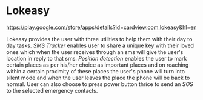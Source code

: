 # Lokeasy

https://play.google.com/store/apps/details?id=cardview.com.lokeasy&hl=en


Lokeasy provides the user with three utilities to help them with their day to day tasks.
*SMS Tracker* enables user to share a unique key with their loved ones which when the user receives through an sms will give the user's location in reply to that sms.
*Position detection* enables the user to mark certain places as per his/her choice as important places and on reaching within a certain proximity of these places the user's phone will turn into silent mode and when the user leaves the place the phone will be back to normal.
User can also choose to press power button thrice to send an *SOS* to the selected emergency contacts.
